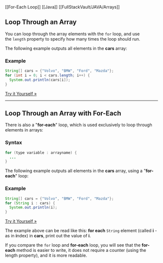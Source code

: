 [[For-Each Loop]]
[[Java]]
[[FullStackVault/JAVA/Arrays]]

## Loop Through an Array

You can loop through the array elements with the `for` loop, and use the `length` property to specify how many times the loop should run.

The following example outputs all elements in the **cars** array:

### Example

```java
String[] cars = {"Volvo", "BMW", "Ford", "Mazda"};
for (int i = 0; i < cars.length; i++) {
  System.out.println(cars[i]);
}
```

[Try it Yourself »](https://www.w3schools.com/java/tryjava.asp?filename=demo_array_loop)

---

## Loop Through an Array with For-Each

There is also a "**for-each**" loop, which is used exclusively to loop through elements in arrays:

### Syntax

```java
for (type variable : arrayname) {
  ...
}
```

The following example outputs all elements in the **cars** array, using a "**for-each**" loop:

### Example

```java
String[] cars = {"Volvo", "BMW", "Ford", "Mazda"};
for (String i : cars) {
  System.out.println(i);
}
```

[Try it Yourself »](https://www.w3schools.com/java/tryjava.asp?filename=demo_array_for_each)

The example above can be read like this: **for each** `String` element (called **i** - as in **i**ndex) in **cars**, print out the value of **i**.

If you compare the `for` loop and **for-each** loop, you will see that the **for-each** method is easier to write, it does not require a counter (using the length property), and it is more readable.